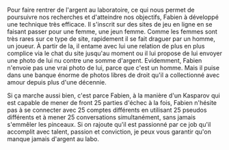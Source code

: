 Pour faire rentrer de l'argent au laboratoire, ce qui nous permet de poursuivre nos recherches et d'atteindre nos objectifs, Fabien à développé une technique très efficace. Il s'inscrit sur des sites de jeu en ligne en se faisant passer pour une femme, une jeun femme. Comme les femmes sont très rares sur ce type de site, rapidement  il se fait draguer par un homme, un joueur. À partir de la, il entame avec lui une relation de plus en plus complice via le chat du site jusqu'au moment ou il lui propose de lui envoyer une photo de lui nu contre une somme d'argent. Evidemment, Fabien n'envoie pas une vrai photo de lui, parce que c'est un homme. Mais il puise dans une banque énorme de photos libres de droit qu'il a collectionné avec amour depuis plus d'une décennie.

Si ça marche aussi bien, c'est parce Fabien, à la manière d'un Kasparov qui est capable de mener de front 25 parties d'échec à la fois, Fabien n'hésite pas à se connecter avec 25 comptes différents en utilisant 25 pseudos différents et à mener 25 conversations simultanément, sans jamais s'emmêler les pinceaux. Si on rajoute qu'il est passionné par ce job qu'il accomplit avec talent, passion et conviction, je peux vous garantir qu'on manque jamais d'argent au labo.
